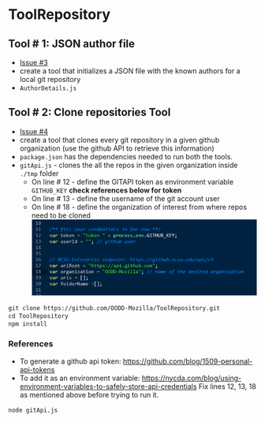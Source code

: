 # ToolRepository

  
## Tool # 1: JSON author file 
* [Issue #3](../../issues/3)
* create a tool that initializes a JSON file with the known authors for a local git repository
* `AuthorDetails.js`


## Tool # 2: Clone repositories Tool 
* [Issue #4](../../issues/4)
* create a tool that clones every git repository in a given github organization (use the github API to retrieve this information)
* `package.json` has the dependencies needed to run both the tools.
* `gitApi.js` - clones the all the repos in the given organization inside `./tmp` folder
  * On line # 12 - define the GITAPI token as environment variable `GITHUB_KEY` **check references below for token**
  * On line # 13 - define the username of the git account user
  * On line # 18 - define the organization of interest from where repos need to be cloned
![Lines to be edited in gitApi.js](/images/capture.png)

~~~~
git clone https://github.com/OODD-Mozilla/ToolRepository.git
cd ToolRepository
npm install  
~~~~
### References
* To generate a github api token: https://github.com/blog/1509-personal-api-tokens
* To add it as an environment variable: https://nycda.com/blog/using-environment-variables-to-safely-store-api-credentials
Fix lines 12, 13, 18 as mentioned above before trying to run it.
~~~~
node gitApi.js
~~~~

